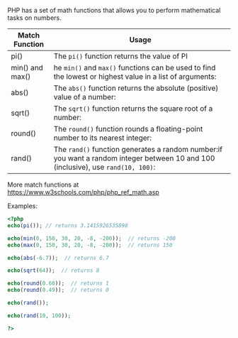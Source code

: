 PHP has a set of math functions that allows you to perform mathematical tasks on numbers.

| Match Function  | Usage                                                                                                                             |
| --------------- | --------------------------------------------------------------------------------------------------------------------------------- |
| pi()            | The `pi()` function returns the value of PI                                                                                       |
| min() and max() | he `min()` and `max()` functions can be used to find the lowest or highest value in a list of arguments:                          |
| abs()           | The `abs()` function returns the absolute (positive) value of a number:                                                           |
| sqrt()          | The `sqrt()` function returns the square root of a number:                                                                        |
| round()         | The `round()` function rounds a floating-point number to its nearest integer:                                                     |
| rand()          | The `rand()` function generates a random number:if you want a random integer between 10 and 100 (inclusive), use `rand(10, 100)`: |

More match functions at https://www.w3schools.com/php/php_ref_math.asp


Examples:

```php
<?php  
echo(pi()); // returns 3.1415926535898  

echo(min(0, 150, 30, 20, -8, -200));  // returns -200  
echo(max(0, 150, 30, 20, -8, -200));  // returns 150

echo(abs(-6.7));  // returns 6.7

echo(sqrt(64));  // returns 8

echo(round(0.60));  // returns 1  
echo(round(0.49));  // returns 0

echo(rand());

echo(rand(10, 100));

?>
```
